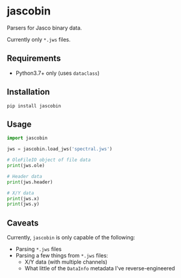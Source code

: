 # jascobin

Parsers for Jasco binary data.

Currently only `*.jws` files.

## Requirements

- Python3.7+ only (uses `dataclass`)

## Installation

```
pip install jascobin
```

## Usage

```python
import jascobin

jws = jascobin.load_jws('spectral.jws')

# OleFileIO object of file data
print(jws.ole)

# Header data 
print(jws.header)

# X/Y data
print(jws.x)
print(jws.y)
```

## Caveats

Currently, `jascobin` is only capable of the following:

- Parsing `*.jws` files
- Parsing a few things from `*.jws` files:
    - X/Y data (with multiple channels)
    - What little of the `DataInfo` metadata I've reverse-engineered
